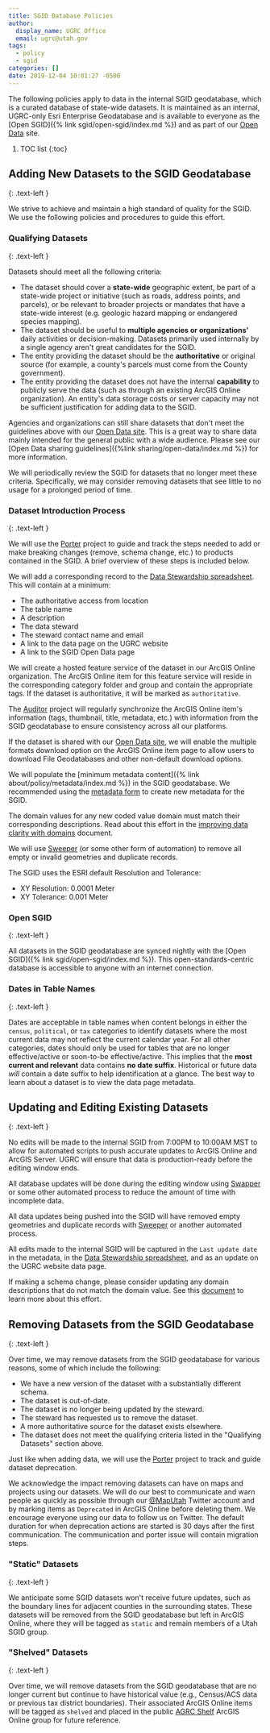 ```yaml
---
title: SGID Database Policies
author:
  display_name: UGRC Office
  email: ugrc@utah.gov
tags:
  - policy
  - sgid
categories: []
date: 2019-12-04 10:01:27 -0500
---
```


The following policies apply to data in the internal SGID geodatabase, which is a curated database of state-wide datasets. It is maintained as an internal, UGRC-only Esri Enterprise Geodatabase and is available to everyone as the [Open SGID]({% link sgid/open-sgid/index.md %}) and as part of our [Open Data](https://opendata.gis.utah.gov) site.

1. TOC list
{:toc}

## Adding New Datasets to the SGID Geodatabase
{: .text-left }

We strive to achieve and maintain a high standard of quality for the SGID. We use the following policies and procedures to guide this effort.

### Qualifying Datasets
{: .text-left }

Datasets should meet all the following criteria:

- The dataset should cover a **state-wide** geographic extent, be part of a state-wide project or initiative (such as roads, address points, and parcels), or be relevant to broader projects or mandates that have a state-wide interest (e.g. geologic hazard mapping or endangered species mapping).
- The dataset should be useful to **multiple agencies or organizations'** daily activities or decision-making. Datasets primarily used internally by a single agency aren't great candidates for the SGID.
- The entity providing the dataset should be the **authoritative** or original source (for example, a county's parcels must come from the County government).
- The entity providing the dataset does not have the internal **capability** to publicly serve the data (such as through an existing ArcGIS Online organization). An entity's data storage costs or server capacity may not be sufficient justification for adding data to the SGID.

Agencies and organizations can still share datasets that don't meet the guidelines above with our [Open Data site](https://opendata.gis.utah.gov/). This is a great way to share data mainly intended for the general public with a wide audience. Please see our [Open Data sharing guidelines]({%link sharing/open-data/index.md %}) for more information.

We will periodically review the SGID for datasets that no longer meet these criteria. Specifically, we may consider removing datasets that see little to no usage for a prolonged period of time.

### Dataset Introduction Process
{: .text-left }

We will use the [Porter](https://github.com/agrc/porter) project to guide and track the steps needed to add or make breaking changes (remove, schema change, etc.) to products contained in the SGID. A brief overview of these steps is included below.

We will add a corresponding record to the [Data Stewardship spreadsheet](https://docs.google.com/spreadsheets/d/11ASS7LnxgpnD0jN4utzklREgMf1pcvYjcXcIcESHweQ/edit#gid=1). This will contain at a minimum:

- The authoritative access from location
- The table name
- A description
- The data steward
- The steward contact name and email
- A link to the data page on the UGRC website
- A link to the SGID Open Data page

We will create a hosted feature service of the dataset in our ArcGIS Online organization. The ArcGIS Online item for this feature service will reside in the corresponding category folder and group and contain the appropriate tags. If the dataset is authoritative, it will be marked as `authoritative`.

The [Auditor](https://github.com/agrc/auditor) project will regularly synchronize the ArcGIS Online item's information (tags, thumbnail, title, metadata, etc.) with information from the SGID geodatabase to ensure consistency across all our platforms.

If the dataset is shared with our [Open Data site](https://opendata.gis.utah.gov/), we will enable the multiple formats download option on the ArcGIS Online item page to allow users to download File Geodatabases and other non-default download options.

We will populate the [minimum metadata content]({% link about/policy/metadata/index.md %}) in the SGID geodatabase. We recommended using the [metadata form](https://docs.google.com/forms/d/1u7gwdmRN-83Kh5zizi-kHRObeoNyaakM3scPkLT3zKY/edit) to create new metadata for the SGID.

The domain values for any new coded value domain must match their corresponding descriptions. Read about this effort in the [improving data clarity with domains](https://docs.google.com/document/d/12bdtmtv-ZVF9g-lFshbobx8DbKX9LfbL44HawLjFTVw/edit?usp=sharing) document.

We will use [Sweeper](https://github.com/agrc/sweeper) (or some other form of automation) to remove all empty or invalid geometries and duplicate records.

The SGID uses the ESRI default Resolution and Tolerance:

- XY Resolution: 0.0001 Meter
- XY Tolerance: 0.001 Meter

### Open SGID
{: .text-left }

All datasets in the SGID geodatabase are synced nightly with the [Open SGID]({% link sgid/open-sgid/index.md %}). This open-standards-centric database is accessible to anyone with an internet connection.

### Dates in Table Names
{: .text-left }

Dates are acceptable in table names when content belongs in either the `census`, `political`, or `tax` categories to identify datasets where the most current data may not reflect the current calendar year. For all other categories, dates should only be used for tables that are no longer effective/active or soon-to-be effective/active. This implies that the **most current and relevant** data contains **no date suffix**. Historical or future data _will_ contain a date suffix to help identification at a glance. The best way to learn about a dataset is to view the data page metadata.

## Updating and Editing Existing Datasets
{: .text-left }

No edits will be made to the internal SGID from 7:00PM to 10:00AM MST to allow for automated scripts to push accurate updates to ArcGIS Online and ArcGIS Server. UGRC will ensure that data is production-ready before the editing window ends.

All database updates will be done during the editing window using [Swapper](https://github.com/agrc/swapper) or some other automated process to reduce the amount of time with incomplete data.

All data updates being pushed into the SGID will have removed empty geometries and duplicate records with [Sweeper](https://github.com/agrc/sweeper) or another automated process.

All edits made to the internal SGID will be captured in the `Last update date` in the metadata, in the [Data Stewardship spreadsheet](https://docs.google.com/spreadsheets/d/11ASS7LnxgpnD0jN4utzklREgMf1pcvYjcXcIcESHweQ/edit#gid=0), and as an update on the UGRC website data page.

If making a schema change, please consider updating any domain descriptions that do not match the domain value. See this [document](https://docs.google.com/document/d/12bdtmtv-ZVF9g-lFshbobx8DbKX9LfbL44HawLjFTVw/edit?usp=sharing) to learn more about this effort.

## Removing Datasets from the SGID Geodatabase
{: .text-left }

Over time, we may remove datasets from the SGID geodatabase for various reasons, some of which include the following:

- We have a new version of the dataset with a substantially different schema.
- The dataset is out-of-date.
- The dataset is no longer being updated by the steward.
- The steward has requested us to remove the dataset.
- A more authoritative source for the dataset exists elsewhere.
- The dataset does not meet the qualifying criteria listed in the "Qualifying Datasets" section above.

Just like when adding data, we will use the [Porter](https://github.com/agrc/porter) project to track and guide dataset deprecation.

We acknowledge the impact removing datasets can have on maps and projects using our datasets. We will do our best to communicate and warn people as quickly as possible through our [@MapUtah](https://twitter.com/maputah) Twitter account and by marking items as `Deprecated` in ArcGIS Online before deleting them. We encourage everyone using our data to follow us on Twitter. The default duration for when deprecation actions are started is 30 days after the first communication. The communication and porter issue will contain migration steps.

### "Static" Datasets
{: .text-left }

We anticipate some SGID datasets won't receive future updates, such as the boundary lines for adjacent counties in the surrounding states. These datasets will be removed from the SGID geodatabase but left in ArcGIS Online, where they will be tagged as `static` and remain members of a Utah SGID group.

### "Shelved" Datasets
{: .text-left }

Over time, we will remove datasets from the SGID geodatabase that are no longer current but continue to have historical value (e.g., Census/ACS data or previous tax district boundaries). Their associated ArcGIS Online items will be tagged as `shelved` and placed in the public [AGRC Shelf](http://utah.maps.arcgis.com/home/group.html?id=8765687b7b0545668fff02d1b750f7a9) ArcGIS Online group for future reference.
